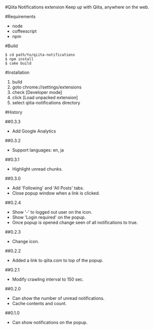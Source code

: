 #Qiita Notifications extension
Keep up with Qiita, anywhere on the web.

#Requirements

- node
- coffeescript
- npm

#Build

```shell
$ cd path/to/qiita-notifications
$ npm install
$ cake build
```

#Installation

1. build
2. goto chrome://settings/extensions
3. check [Developer mode]
4. click [Load unpacked extension]
5. select qiita-notifications directory

#History

##0.3.3

- Add Google Analytics

##0.3.2

- Support languages: en, ja

##0.3.1

- Highlight unread chunks.

##0.3.0

- Add 'Following' and 'All Posts' tabs.
- Close popup window when a link is clicked.

##0.2.4

- Show '-' to logged out user on the icon.
- Show 'Login required' on the popup.
- Once popup is opened change seen of all notifications to true.

##0.2.3

- Change icon.

##0.2.2

- Added a link to qiita.com to top of the popup.

##0.2.1

- Modify crawling interval to 150 sec.

##0.2.0

- Can show the number of unread notifications.
- Cache contents and count.

##0.1.0

- Can show notifications on the popup.
